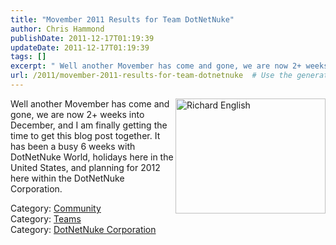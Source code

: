```yaml
---
title: "Movember 2011 Results for Team DotNetNuke"
author: Chris Hammond
publishDate: 2011-12-17T01:19:39
updateDate: 2011-12-17T01:19:39
tags: []
excerpt: " Well another Movember has come and gone, we are now 2+ weeks into December, and I am finally getting the time to get this blog post together. It has been a busy 6 weeks with DotNetNuke World, holidays here in the United States, and planning for 2012 here within the DotNetNuke Corporation.  Category: CommunityCategory: TeamsCategory: DotNetNuke Corporation"
url: /2011/movember-2011-results-for-team-dotnetnuke  # Use the generated URL with year
---
```

<img style="display: inline; float: right" alt="Richard English" align="right" src="https://static.movember.com/uploads/posts/3/3800/3800754.jpg" width="240" height="184" /> Well another Movember has come and gone, we are now 2+ weeks into December, and I am finally getting the time to get this blog post together. It has been a busy 6 weeks with DotNetNuke World, holidays here in the United States, and planning for 2012 here within the DotNetNuke Corporation.  <div class="category">Category: <a href=https://www.dotnetnuke.com/Resources/Blogs/CatID/16.aspx>Community</a></div><div class="category">Category: <a href=https://www.dotnetnuke.com/Resources/Blogs/CatID/1.aspx>Teams</a></div><div class="category">Category: <a href=https://www.dotnetnuke.com/Resources/Blogs/CatID/15.aspx>DotNetNuke Corporation</a></div><img src="https://feeds.feedburner.com/~r/dnndaily/~4/ctRJ69lvrZ4" height="1" width="1"/>
